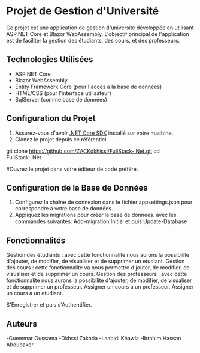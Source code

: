 # Projet de Gestion d'Université

Ce projet est une application de gestion d'université développée en utilisant ASP.NET Core et Blazor WebAssembly. L'objectif principal de l'application est de faciliter la gestion des étudiants, des cours, et des professeurs.

## Technologies Utilisées

- ASP.NET Core
- Blazor WebAssembly
- Entity Framework Core (pour l'accès à la base de données)
- HTML/CSS (pour l'interface utilisateur)
- SqlServer (comme base de données)

## Configuration du Projet

1. Assurez-vous d'avoir [.NET Core SDK](https://dotnet.microsoft.com/download) installé sur votre machine.
2. Clonez le projet depuis ce référentiel.


git clone https://github.com/ZACKdkhissi/FullStack-.Net.git
cd FullStack-.Net

#Ouvrez le projet dans votre éditeur de code préféré.

## Configuration de la Base de Données

1. Configurez la chaîne de connexion dans le fichier appsettings.json pour correspondre à votre base de données.
2. Appliquez les migrations pour créer la base de données. avec les commandes suivantes:
     Add-migration Initial et puis Update-Database
     


## Fonctionnalités

 Gestion des étudiants : avec cette fonctionnalite nous aurons la possibilite d'ajouter, de modifier, de visualiser et de supprimer un etudiant.
 Gestion des cours : cette fonctionnalite va nous permettre d'jouter, de modifier, de visualiser et de supprimer un cours.
 Gestion des professeurs : avec cette fonctionnalite nous aurons la possibilite d'ajouter, de modifier, de visualiser et de supprimer un professeur.
 Assigner un cours a un professeur.
 Assigner un cours a un etudiant.
 
 S'Enregistrer et puis s'Authentifier.



## Auteurs

-Guemmar Oussama
-Dkhssi Zakaria
-Laabidi Khawla 
-Ibrahim Hassan Aboubaker
